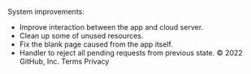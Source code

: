 System improvements:

- Improve interaction between the app and cloud server.
- Clean up some of unused resources.
- Fix the blank page caused from the app itself.
- Handler to reject all pending requests from previous state.
  © 2022 GitHub, Inc.
  Terms
  Privacy
